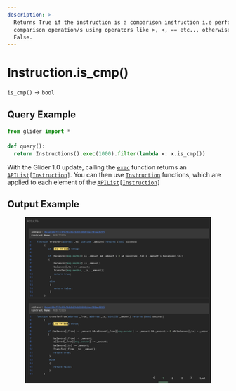 ```yaml
---
description: >-
  Returns True if the instruction is a comparison instruction i.e performing
  comparison operation/s using operators like >, <, == etc.., otherwise returns
  False.
---
```


# Instruction.is\_cmp()

`is_cmp()` -> `bool`

## Query Example

```python
from glider import *

def query():
  return Instructions().exec(1000).filter(lambda x: x.is_cmp())
```

With the Glider 1.0 update, calling the [`exec`](../instructions/instructions.exec.md) function returns an [`APIList`](../iterables/apilist.md)`[`[`Instruction`](./)`]`. You can then use [`Instruction`](./) functions, which are applied to each element of the [`APIList`](../iterables/apilist.md)`[`[`Instruction`](./)`]`

## Output Example

<figure><img src="../../.gitbook/assets/image (1).png" alt=""><figcaption></figcaption></figure>
